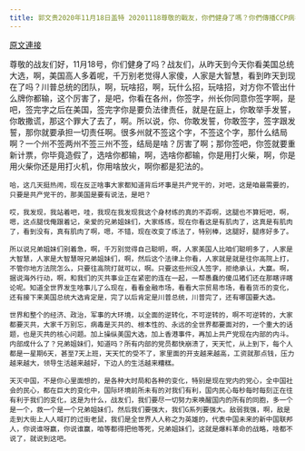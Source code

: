 ```yaml
---
title: 郭文贵2020年11月18日盖特 20201118尊敬的戰友，你們健身了嗎？你們傳播CCP病毒……香港危機真相了嗎？一切都已經開始！
---
```


[原文連接](https://gnews.org/ThreadView/53482703)

尊敬的战友们好，11月18号，你们健身了吗？战友们，从昨天到今天你看美国总统大选，啊，美国高人多着呢，千万别老觉得人家傻，人家是大智慧，看到昨天到现在了吗？川普总统的团队，啊，玩啥招，啊，玩什么招，玩啥招，对方你不管出什么牌你都输，这个厉害了，是吧，你看在各州，你签字，州长你同意你签字啊，是吧，签完字之后在美国，签完字你是要负法律责任，就是在庭上，你敢举手发誓，你敢撒谎，那这个罪大了去了，啊。所以说，你、你敢发誓，你敢签字，签字跟发誓，那你就要承担一切责任啊。很多州就不签这个字，不签这个字，那什么结局啊？一个州不签两州不签三州不签，结局是啥？厉害了啊；那你签吧，你签就要重新计票，你毕竟造假了，选啥你都输，啊，选啥你都输，你是用打火柴，啊，你是用火柴你还是用打火机，你用啥放火，啊你都是犯法的。

    哈，这几天挺热闹，现在反正啥事大家都知道背后坏事是共产党干的，对吧，这是咱最需要的，只要是共产党干的，那美国是要有说法，是吧？

    哎，我发现，我站着吧，哇，我现在我发现我这个身材练的真的不孬啊，这腿也不算短吧，啊，嗯，这点腿伐俺跟着记，亲爱的兄弟姐妹们，大家练练，现在你看这是有肌肉了，这真是有肌肉了，看到没有，真有肌肉了啊，嗯，不错，现在改变了练法了，特别棒，这腿好，腿疼好多了。

    所以说兄弟姐妹们别着急，啊，千万别觉得自己聪明，啊，人家美国人比咱们聪明多了，人家是大智慧，人家是大智慧呀兄弟姐妹们，啊，然后这个法律上你看，人家就是就是往你高院上打，不管你地方法院怎么，只要往高院打就可以，啊。只要这些州没人签字，拒绝承认，大赢。啊，据说海外行动，啊，和我们的灭共事业正在紧密的连在一起，一帮愚蠢的傻瓜猪们还在那瞎评瞎论呢。知道全世界发生啥事儿了么现在，看看金融市场，看看大宗贸易市场，看看货币的变化，还有接下来美国总统大选肯定是，完了以后肯定是川普总统，川普完了，还有哪国要大选。

    世界和整个的经济、政治，军事的大环境，以全面的逆转化，不可逆转的，啊不可逆转的，大家都要灭共，大家千万别忘，病毒是灭共的、根本性的、永远的全世界都要面对的，一个重大的话题，也是灭共的核心问题。加上操纵美国大选，加上香港事件，再加上共产党现在内部的内斗。内部成什么了？兄弟姐妹们，知道吗？所有内部的党员都快崩溃了，天天忙，从上到下，每个人都是一星期6天，甚至7天上班，天天忙的受不了，家里面的开支越来越高，工资就那点钱，压力越来越大，领导生活越来越好，下边人的生活越来糟糕。

    天灭中国，不是你心里面想的，是各种大时局和各种的变化，特别是现在党内的党心，全中国社会的民心，都在巨大的变化中，国际环境前所未有的对我们有利，国内民心每秒每时每刻正在往有利于我们的变化，这是为什么，战友们，我们要尽一切努力来唤醒国内的所有的同胞，多一个是一个，救一个是一个兄弟姐妹们，然后我们要强大，我们G系列要强大。敌弱我强，啊，敌是走到大街上人人喊打的过街老鼠，我们是全世界人人称之为英雄的，代表中国未来的新中国联邦人，你说谁呀赢，你说谁赢，咱等都得把他等死，兄弟姐妹们，这就是爆料革命的战略，啥都不说了，就说到这吧。
